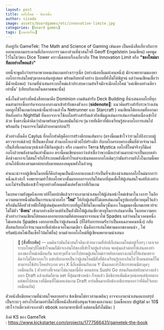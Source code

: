 ```yaml
---
layout: post
title: กลไกใหม่ - ทีละหนึ่ง
author: sisada
image: assets/boardgames/etc/innovative-limite.jpg
categories: [board games]
tags: [กบเล่าเรื่อง]
---
```

ยังอยู่กับ GameTek: The Math and Science of Gaming เช่นเคย เป็นหนังสือเกี่ยวกับการออกแบบเกมกระดานที่เกิดจากการรวมเอาส่วนที่น่าสนใจที่ Geoff Engelstein (คนเขียน) เคยพูดไว้ในโชว์ของ Dice Tower คราวนี้ขอยกเรื่องเกี่ยวกับ The Innovation Limit หรือ **"ของใหม่มาทีละอย่างก็พอแล้ว"**

บทนี้จะพูดถึงว่าบรรดาพวกคนเล่นเกมอย่างเราๆเนี่ย (อย่างน้อยก็ผมล่ะคนหนึ่ง) มักจะพยายามมองหากลไกการเล่นใหม่ๆมาลองเล่นอยู่เสมอ พร้อมกับยกตัวอย่าง (แบบที่ยังไม่ได้พิสูจน์ แต่ว่าคนเขียนเชื่อว่ามีน้ำหนักพอ) ว่าเกมที่นำเสนอระบบใหม่แล้วประสบความสำเร็จมักจะมีกลไกใหม่ 'แค่เพียงอย่างเดียวเท่านั้น' (เทียบกับเกมในตลาดขณะนั้น)

หนึ่งในตัวอย่างที่หนังสือยกมาคือ Dominion เกมต้นตำรับ Deck Building ที่นำเสนอกลไกที่ทุกคนสามารถซื้อการ์ดจากกองกลางมาเข้าสำรับของตัวเอง (**sidenote**🐸: แนวคิดสร้างสำรับระหว่างเล่นเคยถูกใช้ในเกมก่อนหน้านี้มาบ้างแล้วใน Netrunner และ Starcraft ) คนเขียนได้ยกเกมที่ออกมาทีหลังอย่าง Nightfall ที่นอกจากจะใช้กลไลสร้างสำรับแล้วยังเพิ่มลูกเล่นการเล่นการ์ดต่อเนื่องเข้าไปด้วย ซึ่งตรงนี้เค้าคิดว่าถ้ามาพร้อมๆกันเลยมันก็น่าจะวุ่นวายทีเดียวที่ต้องเรียนรู้สองกลไกการเล่นไปพร้อมกัน (จนอาจจะไม่ดังถ้าออกมาก่อน?)

ตัวอย่างอื่นคือ Caylus ที่กลไกสำคัญคือการสร้างตึกบนเส้นทาง (ตรงนี้ผมเข้าใจว่ารวมไปถึงระบบผู้ตรวจการณ์ด้วย) ที่เป็นของใหม่ ส่วนกลไกเอาคิวบ์ไปสร้างตึก กับกลไกครอบครองพื้นที่ด้วยจำนวนก็เป็นสิ่งที่เกมก่อนๆหน้าเค้าใช้กันอยู่แล้ว หรือ เกมอย่าง Terra Mystica กลไกที่ใหม่จริงๆก็มีแค่กลไกถ้วยพลังสามอันเท่านั้นเอง ตรงนี้คนเขียนบอกว่าเค้าเชื่อว่าพวกมือเก๋าส่วนมากน่าจะเป็นแบบเค้า คือช่วงแรกจะไม่สนใจกับไอ้ระบบพลังนี้เท่าไรแต่จะเน้นทดลองกลไกเดิมๆว่ามันทำงานยังไงในเกมนี้พอผ่านไปซักสองสามตาค่อยกลับมาทดลองหมุนพลังในถ้วยดู

คำแนะนำจากผู้เขียนในบทนี้ก็คือถ้าคุณเป็นนักออกแบบแล้วจำเป็นที่จะต้องนำเสนอกลไกใหม่มากกว่าหนึ่งแล้วล่ะก็ จงพยายามทำให้กลไกพวกนั้นแยกออกจากกันให้มากที่สุดเพื่อให้ผู้เล่นสนใจแค่ทีล่ะอย่างและไม่จำเป็นต้องเข้าใจทุกอย่างทั้งหมดตั้งแต่ครั้งแรกที่เริ่มเกม

ในบทความยังพูดถึงเกทเวย์ที่โดยปกติแล้วเราจะเอามานำเสนอให้ผู้เ่ล่นหน้าใหม่เข้ามาในวงการ ในอีกความหมายหนึ่งมันเป็นการแนะนำกลไก **'ใหม่'** ให้กับผู้เล่นที่ไม่เคยเล่นเกมในรูปแบบที่ควบคุมไว้แล้ว หรือมันก็คือตัวช่วยฝึกให้ผู้เล่นคุ้นเคยกับระบบที่ถูกใช้กันในเกมอื่นๆนั้นเอง ในมุมมองนี้เกมเกทเวย์จะไม่ใช่ตัว **'ดึงคน'** เข้ามาอย่างเดียวแต่ยังเป็นตัวฝึกให้ผู้เล่นเชี่ยวชาญในการเล่นมากขึ้น ในบทความยกตัวอย่างว่าคนเขียนได้ทดลองออกแบบเกมที่ต่อยอดมากจากแนวไพ่ Spades แต่ว่าคนในวงคนหนึ่งไม่เคยเล่น Spades เลยกลายเป็นว่าผู้เล่นคนนี้ (ที่ได้รับการยอมรับว่าเป็นคนฉลาดคนหนึ่ง) กลับสับสนกับกลไกจำนวนมากที่เค้าต้องเจอในเกมเดียว นั้นคือการเล่นไพ่ตามดอกของคนนำ , ไพ่ทรัมพ์(เล่นไพ่เป็นเซ็ทไว้ล้มไพ่อื่น) ตามด้วยกลไกใหม่ที่ผู้เขียนพยายามนำเสนอ

> **🐸 [สิ่งที่กบคิด]** — ผมคิดว่ามันก็น่าสนใจดีนะด้วยความที่ปกติก็เล่นเกมใหม่อยู่เรื่อยๆ เวลาเจอระบบใหม่ๆที่ไม่เข้าใจผมก็มักจะเล่นไอ้ของที่เข้าใจอยู่แล้วก่อน พอคุ้นแล้วค่อยไปเล่นลองท่าลองของใหม่เหมือนกัน หลายๆครั้งเวลาไปสอนผู้เล่นใหม่เราหยิบเกมบางเกมไปให้เล่นเพราะคิดว่าไม่ได้ยากอะไร แต่กลับกลายเป็นว่าผู้เล่นใหม่มีสิ่งที่ต้องเรียนรู้เยอะเกินไป ฝั่งคนสอนก็ไม่สามารถใช้ประโยคประเภท ตรง X นี้ก็เหมือนกับเกม Y นั้นแหละทำให้การสอนมีสะดุดๆเหมือนกัน ( ตัวอย่างที่เจอมาไม่นานมานี้คือ ตอนสอน Sushi Go สอนกันแค่หยิบมากางแล้วบอก Draft แล้วแต้มก็ตาม set ที่สุ่มมาข้างหน้า ก็จบแล้ว มีอธิบายเพิ่มนิดๆหน่อยแต่น้อยมาก แต่พอไปสอนวงที่มีคนที่ไม่เคยเล่นเกม Draft การ์ดขึ้นมากลับต้องอธิบายมากกว่าที่คิดไว้เยอะเหมือนกัน)


ตัวหนังสือมีบทความที่น่าสนใจหลายอย่าง ข้อเขียนไม่ยาวอ่านเพลินๆ อาจจะเอามานำเสนอแบบสรุปเป็นระยะๆ อย่างไรก็ตามอย่าลืมไปซื้อหนังสือสนับสนุนเจ้าของผลงานนะ (ผมซื้อแบบ digital มา 10$ เข้าใจว่าเดี๋ยวเค้าจะเอาตัว ebook ออกมาขายซักที่ แต่ตอนนี้ยังไม่มีนะ )

ลิงค์ KS ของ GameTek : https://www.kickstarter.com/projects/1777566431/gametek-the-book